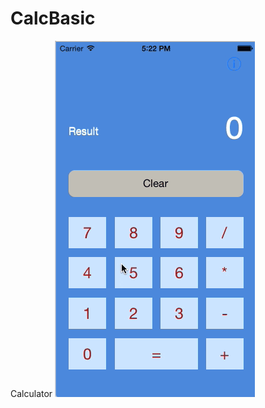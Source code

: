 CalcBasic
=========

Calculator
![Picture](https://github.com/RahulM1987/CalcBasic/blob/master/Calc.gif)
